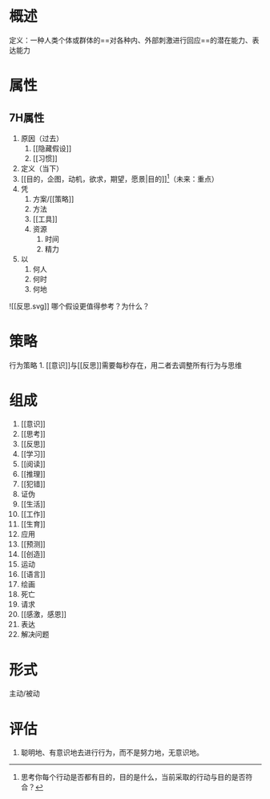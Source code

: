 # 概述
定义：一种人类个体或群体的==对各种内、外部刺激进行回应==的潜在能力、表达能力
# 属性
## 7H属性
1. 原因（过去）
	1. [[隐藏假设]]
	2. [[习惯]]
2. 定义（当下）
3. [[目的，企图，动机，欲求，期望，愿景|目的]][^1]（未来：重点）
4. 凭
	1. 方案/[[策略]]
	2. 方法
	3. [[工具]]
	4. 资源
		1. 时间
		2. 精力
5. 以
	1. 何人
	2. 何时
	3. 何地

![[反思.svg]]
哪个假设更值得参考？为什么？
# 策略
行为策略
	1. [[意识]]与[[反思]]需要每秒存在，用二者去调整所有行为与思维
# 组成
1. [[意识]]
2. [[思考]]
3. [[反思]]
4. [[学习]]
5. [[阅读]]
6. [[推理]]
7. [[犯错]]
8. 证伪
9. [[生活]]
10. [[工作]]
11. [[生育]]
12. 应用
13. [[预测]]
14. [[创造]]
15.  运动
16. [[语言]]
17. 绘画
18. 死亡
19. 请求
20. [[感激，感恩]]
21. 表达
22. 解决问题

# 形式
 主动/被动
 
# 评估
1. 聪明地、有意识地去进行行为，而不是努力地，无意识地。

[^1]: 思考你每个行动是否都有目的，目的是什么，当前采取的行动与目的是否符合？